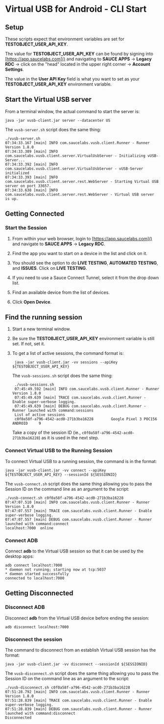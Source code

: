 # Virtual USB for Android - CLI Start

## Setup

These scripts expect that environment variables are set for __TESTOBJECT_USER_API_KEY__.

The value for __TESTOBJECT_USER_API_KEY__ can be found by signing into [https://app.saucelabs.com]() and navigating to __SAUCE APPS__ &rarr; __Legacy RDC__ &rarr; click on the "head" located in the upper right corner &rarr; __Account Settings__.

The value in the __User API Key__ field is what you want to set as your __TESTOBJECT_USER_API_KEY__ environment variable.

## Start the Virtual USB server

From a terminal window, the actual command to start the server is:

    java -jar vusb-client.jar server --datacenter US

The `vusb-server.sh` script does the same thing:

    ./vusb-server.sh
    07:34:33.167 [main] INFO com.saucelabs.vusb.client.Runner - Runner Version 1.8.0
    07:34:33.389 [main] INFO com.saucelabs.vusb.client.server.VirtualUsbServer - Initializing vUSB-Server...
    07:34:33.392 [main] INFO com.saucelabs.vusb.client.server.VirtualUsbServer - vUSB-Server initialized
    07:34:33.393 [main] INFO com.saucelabs.vusb.client.server.rest.WebServer - Starting Virtual USB server on port 33657.
    07:34:33.638 [main] INFO com.saucelabs.vusb.client.server.rest.WebServer - Virtual USB server is up.

## Getting Connected

### Start the Session

1. From within your web browser, login to [https://app.saucelabs.com]() and navigate to __SAUCE APPS__ &rarr; __Legacy RDC__.

2. Find the app you want to start on a device in the list and click on it.
3. You should see the option to do __LIVE TESTING__, __AUTOMATED TESTING__, and __ISSUES__.  Click on __LIVE TESTING__.
4. If you need to use a Sauce Connect Tunnel, select it from the drop down list.
5. Find an available device from the list of devices.
6. Click __Open Device__.

## Find the running session

1. Start a new terminal window.
2. Be sure the __TESTOBJECT_USER_API_KEY__ environment variable is still set.  If not, set it.
3. To get a list of active sessions, the command format is:

        java -jar vusb-client.jar -vv sessions --apiKey ${TESTOBJECT_USER_API_KEY}

    The `vusb-sessions.sh` script does the same thing:

        ./vusb-sessions.sh
        07:45:49.592 [main] INFO com.saucelabs.vusb.client.Runner - Runner Version 1.8.0
        07:45:49.639 [main] TRACE com.saucelabs.vusb.client.Runner - Enable super-verbose logging.
        07:45:49.639 [main] DEBUG com.saucelabs.vusb.client.Runner - Runner launched with command:sessions
        List of active sessions
        c0f0a58f-a796-4542-acd0-271b3ba16228		Google Pixel 3 POC156		ANDROID		9

    Take a copy of the session ID (ie., `c0f0a58f-a796-4542-acd0-271b3ba16228`) as it is used in the next step.

### Connect Virtual USB to the Running Session

To connect Virtual USB to a running session, the command is in the format:

    java -jar vusb-client.jar -vv connect --apiKey ${TESTOBJECT_USER_API_KEY} --sessionId ${SESSIONID}

The `vusb-connect.sh` script does the same thing allowing you to pass the Session ID on the command line as an argument to the script:

    ./vusb-connect.sh c0f0a58f-a796-4542-acd0-271b3ba16228
    07:47:07.510 [main] INFO com.saucelabs.vusb.client.Runner - Runner Version 1.8.0
    07:47:07.557 [main] TRACE com.saucelabs.vusb.client.Runner - Enable super-verbose logging.
    07:47:07.557 [main] DEBUG com.saucelabs.vusb.client.Runner - Runner launched with command:connect
    localhost:7000	online

### Connect ADB

Connect __adb__ to the Virtual USB session so that it can be used by the desktop apps:

    adb connect localhost:7000
    * daemon not running; starting now at tcp:5037
    * daemon started successfully
    connected to localhost:7000

## Getting Disconnected

### Disconnect ADB

Disconnect __adb__ from the Virtual USB device before ending the session:

    adb disconnect localhost:7000

### Disconnect the session

The command to disconnect from an establish Virtual USB session has the format:

    java -jar vusb-client.jar -vv disconnect --sessionId ${SESSIONID}

The `vusb-disconnect.sh` script does the same thing allowing you to pass the Session ID on the command line as an argument to the script:

    ./vusb-disconnect.sh c0f0a58f-a796-4542-acd0-271b3ba16228
    07:51:28.792 [main] INFO com.saucelabs.vusb.client.Runner - Runner Version 1.8.0
    07:51:28.839 [main] TRACE com.saucelabs.vusb.client.Runner - Enable super-verbose logging.
    07:51:28.839 [main] DEBUG com.saucelabs.vusb.client.Runner - Runner launched with command:disconnect
    Disconnected
